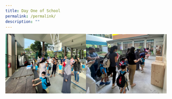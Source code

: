 ```yaml
---
title: Day One of School
permalink: /permalink/
description: ""
---
```

<img style="width:50%" src="/images/3d6236fd-08d0-4e37-bc50-b7ba463c4d5f.jpg"><img style="width:50%" src="/images/3d454082-f2cc-4c7e-be9b-d1d811d702c9.jpg">
